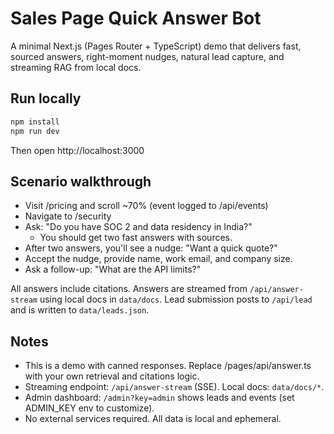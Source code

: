 # Sales Page Quick Answer Bot

A minimal Next.js (Pages Router + TypeScript) demo that delivers fast, sourced answers, right-moment nudges, natural lead capture, and streaming RAG from local docs.

## Run locally

```bash
npm install
npm run dev
```

Then open http://localhost:3000

## Scenario walkthrough

- Visit /pricing and scroll ~70% (event logged to /api/events)
- Navigate to /security
- Ask: "Do you have SOC 2 and data residency in India?"
  - You should get two fast answers with sources.
- After two answers, you'll see a nudge: "Want a quick quote?"
- Accept the nudge, provide name, work email, and company size.
- Ask a follow-up: "What are the API limits?"

All answers include citations. Answers are streamed from `/api/answer-stream` using local docs in `data/docs`. Lead submission posts to `/api/lead` and is written to `data/leads.json`.

## Notes

- This is a demo with canned responses. Replace /pages/api/answer.ts with your own retrieval and citations logic.
- Streaming endpoint: `/api/answer-stream` (SSE). Local docs: `data/docs/*`.
- Admin dashboard: `/admin?key=admin` shows leads and events (set ADMIN_KEY env to customize).
- No external services required. All data is local and ephemeral.
